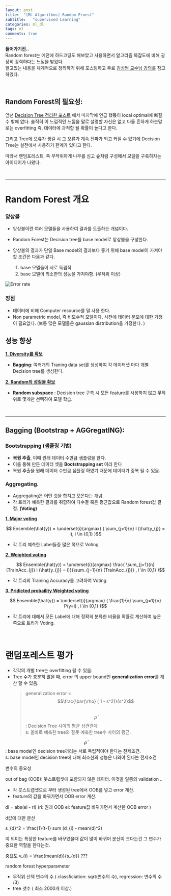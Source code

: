 ```yaml
---
layout: post
title:  "[ML Algorithms] Random Froest"
subtitle:   "supervised Learning"
categories: ml_dl
tags: ml
comments: true
---
```


**들어가기전..**  
Random forest는 예전에 하드코딩도 해보았고 사용하면서 알고리즘 복잡도에 비해 굉장히 강력하다는 느낌을 받았다.  
알고있는 내용을 체계적으로 정리하기 위해 포스팅하고 주로 [김성범 교수님 강의를](https://www.youtube.com/watch?v=lIT5-piVtRw) 참고하였다.

<br/>


## Random Forest의 필요성:

앞선 [Decision Tree 정리한 포스트]((https://swha0105.github.io/_posts/2021-02-04-ML_DL-Decision_Tree.markdown))  에서 마지막에 언급 했듰이 local optimal에 빠질수 밖에 없다. 솔직히 이 느낌적인 느낌을 말로 설명할 자신은 없고 다들 흔하게 하는말로는 overfitting 즉, 데이터에 과적합 될 확률이 높다고 한다.

그리고 Tree에 오류가 생길 시 그 오류가 계속 전파가 되고 커질 수 있기에 Decision Tree는 실전에서 사용하기 한계가 있다고 한다.

따라서 랜덤포레스트, 즉 무작위하게 나무를 심고 숲처럼 구성해서 모델을 구축하자는 아이디어가 나왔다.

<br/>

---

# Random Forest 개요

### 앙상블

- 앙상블이란 여러 모델들을 사용하여 결과를 도출하는 개념이다.  
- Random Forest는 Decision tree를 base model로 앙상블을 구성한다.
- 앙상블의 결과가 단일 Base model의 결과보다 좋기 위해 base model이 가져야할 조건은 다음과 같다. 

   1. base 모델들이 서로 독립적
   2. base 모델이 최소한의 성능을 가져야함. (무작위 이상)

![Error rate](https://swha0105.github.io/assets/ml/img/RF_error_rate.JPG) 


### 장점 

- 데이터에 비해 Computer resource를 덜 사용 한다.  
- Non parametric model, 즉 비모수적 모델이다. 사전에 데이터 분포에 대한 가정이 필요없다. (보통 많은 모델들은 gaussian distribution을 가정한다. )


## 성능 향상

**<U> 1. Diversity를 확보 </U>**  

   - **Bagging**: 여러개의 Traning data set를 생성하여 각 데이터셋 마다 개별 Decision tree를 생성한다.   

**<U> 2. Random의 성질을 확보 </U>**  

   - **Random subspace** : Decision tree 구축 시 모든 feature를 사용하지 않고 무작위로 몇개만 선택하여 모델 학습.


<br/>

--- 


## Bagging (Bootstrap + AGGregatING): 

### Bootstrapping (샘플링 기법)
- **복원 추출**, 이때 원래 데이터 수만큼 샘플링을 한다.
- 이를 통해 만든 데이터 셋을 **Bootstrapping set** 이라 한다
- 복원 추출을 원래 데이터 수만큼 샘플링 하였기 때문에 데이터가 중복 될 수 있음. 

### Aggregating.
- Aggregating은 어떤 것을 합치고 모은다는 개념.
- 각 트리가 예측한 결과를 취합하여 다수결 혹은 평균값으로 Random forest값 결정. **(Voting)**

**<U>1. Major voting</U>**

$$ Ensemble(\hat{y}) =  \underset{i}{argmax} ( \sum_{j=1}{n} I (\hat{y_{j}} = i), i \in {0,1} )$$

   - 각 트리 예측한 Label들중 많은 쪽으로 Voting

**<U>2. Weighted voting</U>**

$$ Ensemble(\hat{y}) =  \underset{i}{argmax} \frac{ \sum_{j=1}{n} (TrainAcc_{j}) I (\hat{y_{j}} = i)}{\sum_{j=1}{n} (TrainAcc_{j})}  , i \in {0,1} )$$

- 각 트리의 Training Accuracy를 고려하여 Voting

**<U>3. Pridicted probaility Weighted voting</U>**

$$ Ensemble(\hat{y}) =  \underset{i}{argmax} ( \frac{1}{n} \sum_{j=1}{n} P(y=i) , i \in {0,1} )$$

- 각 트리에 대해서 모든 Label에 대해 정확히 분류한 비율을 확률로 계산하여 높은 쪽으로 트리가 Voting.  

<br/>

# 랜덤포레스트 평가

- 각각의 개별 tree는 overfitting 될 수 있음.
- Tree 수가 충분히 많을 때, error 의 upper bound인 **generalization error**를 계산 할 수 있음.  
  > generalization error < $$\frac{\bar{\rho} ( 1 - s^2)}{s^2}$$  
  > $$\bar{\rho}$$: Decision Tree 사이의 평균 상관관계  
  > s: 올바로 예측한 tree와 잘못 예측한 tree수 차이의 평균.

$$\bar{\rho}$$: base model인 decision tree끼리는 서로 독립적이야 한다는 전제조건.  
s: base model인 decision tree에 대해 최소한의 성능은 나와야 된다는 전제조건


변수의 중요성

out of bag (OOB): 붓스트렙셋에 포함되지 않은 데이터. 
이것을 일종의 validation ..

- 각 붓스트렙셋으로 부터 생성된 tree에서 OOB를 넣고 error 계산. 
- feature의 값을 바꿔가면서 OOB error 계산. 

di = abs(ei - ri)  (ri: 원래 OOB ei: feature값 바꿔가면서 계산한 OOB error )

d값에 대한 분산 

s_{d}^2 = \frac{1}{t-1} sum (d_{i} - mean(d)^2)

이 의미는 특정한 feature를 바꾸었을때 값이 많이 바뀌어 분산이 크다는건 그 변수가 중요한 역할을 한다는것.

중요도 v_{i} =  \frac{mean(d)}{s_{d}} ???


random forest hyperparameter

- 무작위 선택 변수의 수 ( classficiation: sqrt(변수의 수), regression: 변수의 수 /3)
- tree 갯수 ( 최소 2000개 이상.)



<script>
MathJax.Hub.Queue(["Typeset",MathJax.Hub]);
</script>

<script>
MathJax = {
  tex: {
    inlineMath: [['$', '$'], ['\\(', '\\)']]
  },
  svg: {
    fontCache: 'global'
  }
};
</script>
<script type="text/javascript" id="MathJax-script" async
  src="https://cdn.jsdelivr.net/npm/mathjax@3/es5/tex-svg.js">
</script>
